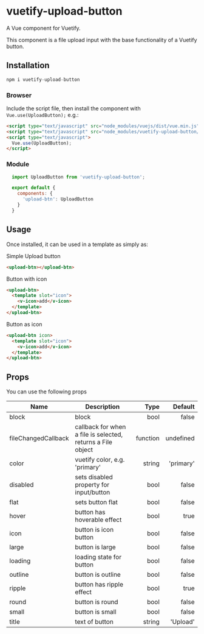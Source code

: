 # vuetify-upload-button

A Vue component for Vuetify.

This component is a file upload input with the base functionality of a Vuetify button.

## Installation

```js
npm i vuetify-upload-button
```

### Browser

Include the script file, then install the component with `Vue.use(UploadButton);` e.g.:

```html
<script type="text/javascript" src="node_modules/vuejs/dist/vue.min.js"></script>
<script type="text/javascript" src="node_modules/vuetify-upload-button/dist/upload-button.min.js"></script>
<script type="text/javascript">
  Vue.use(UploadButton);
</script>
```

### Module

```js
  import UploadButton from 'vuetify-upload-button';

  export default {
    components: {
      'upload-btn': UploadButton
    }
  }
```

## Usage

Once installed, it can be used in a template as simply as:

Simple Upload button
```html
<upload-btn></upload-btn>
```

Button with icon
```html
<upload-btn>
  <template slot="icon">
    <v-icon>add</v-icon>
  </template>
</upload-btn>
```

Button as icon
```html
<upload-btn icon>
  <template slot="icon">
    <v-icon>add</v-icon>
  </template>
</upload-btn>
```

## Props

You can use the following props

| Name          | Description   | Type  | Default |
| ------------- |---------------| -----:| -----:|
| block         | block         | bool  | false |
| fileChangedCallback | callback for when a file is selected, returns a File object | function | undefined |
| color | vuetify color, e.g. 'primary' | string | 'primary' |
| disabled | sets disabled property for input/button | bool | false |
| flat | sets button flat | bool | false |
| hover | button has hoverable effect | bool | true |
| icon | button is icon button | bool | false |
| large | button is large | bool | false |
| loading | loading state for button | bool | false |
| outline | button is outline | bool | false |
| ripple | button has ripple effect | bool | true |
| round | button is round | bool | false |
| small | button is small | bool | false |
| title | text of button | string | 'Upload' |

